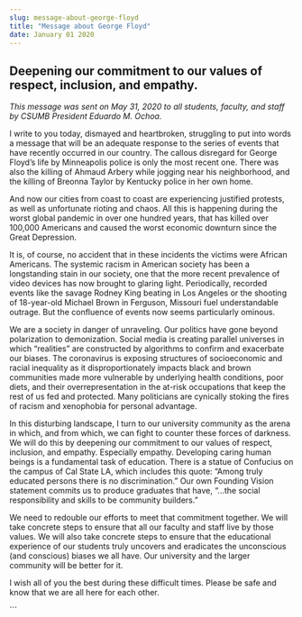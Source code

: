 ```yaml
---
slug: message-about-george-floyd
title: "Message about George Floyd"
date: January 01 2020
---
```


 
<h2>
  Deepening our commitment to our values of respect, inclusion, and empathy.
</h2>
<p>
  <i
    >This message was sent on May 31, 2020 to all students, faculty, and staff
    by CSUMB President Eduardo M. Ochoa.</i
  >
</p>
<p>
  I write to you today, dismayed and heartbroken, struggling to put into words a
  message that will be an adequate response to the series of events that have
  recently occurred in our country. The callous disregard for George Floyd’s
  life by Minneapolis police is only the most recent one. There was also the
  killing of Ahmaud Arbery while jogging near his neighborhood, and the killing
  of Breonna Taylor by Kentucky police in her own home.
</p>
<p>
  And now our cities from coast to coast are experiencing justified protests, as
  well as unfortunate rioting and chaos. All this is happening during the worst
  global pandemic in over one hundred years, that has killed over 100,000
  Americans and caused the worst economic downturn since the Great Depression.
</p>
<p>
  It is, of course, no accident that in these incidents the victims were African
  Americans. The systemic racism in American society has been a longstanding
  stain in our society, one that the more recent prevalence of video devices has
  now brought to glaring light. Periodically, recorded events like the savage
  Rodney King beating in Los Angeles or the shooting of 18-year-old Michael
  Brown in Ferguson, Missouri fuel understandable outrage. But the confluence of
  events now seems particularly ominous.
</p>
<p>
  We are a society in danger of unraveling. Our politics have gone beyond
  polarization to demonization. Social media is creating parallel universes in
  which “realities” are constructed by algorithms to confirm and exacerbate our
  biases. The coronavirus is exposing structures of socioeconomic and racial
  inequality as it disproportionately impacts black and brown communities made
  more vulnerable by underlying health conditions, poor diets, and their
  overrepresentation in the at-risk occupations that keep the rest of us fed and
  protected. Many politicians are cynically stoking the fires of racism and
  xenophobia for personal advantage.
</p>
<p>
  In this disturbing landscape, I turn to our university community as the arena
  in which, and from which, we can fight to counter these forces of darkness. We
  will do this by deepening our commitment to our values of respect, inclusion,
  and empathy. Especially empathy. Developing caring human beings is a
  fundamental task of education. There is a statue of Confucius on the campus of
  Cal State LA, which includes this quote: “Among truly educated persons there
  is no discrimination.” Our own Founding Vision statement commits us to produce
  graduates that have, “...the social responsibility and skills to be community
  builders.”
</p>
<p>
  We need to redouble our efforts to meet that commitment together. We will take
  concrete steps to ensure that all our faculty and staff live by those values.
  We will also take concrete steps to ensure that the educational experience of
  our students truly uncovers and eradicates the unconscious (and conscious)
  biases we all have. Our university and the larger community will be better for
  it.
</p>
<p>
  I wish all of you the best during these difficult times. Please be safe and
  know that we are all here for each other.
</p>
```
